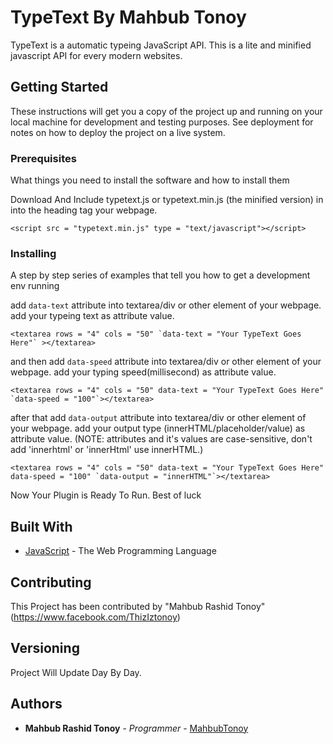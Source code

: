 # TypeText By Mahbub Tonoy

TypeText is a automatic typeing JavaScript API. This is a lite and minified javascript API for every modern websites.

## Getting Started

These instructions will get you a copy of the project up and running on your local machine for development and testing purposes. See deployment for notes on how to deploy the project on a live system.

### Prerequisites

What things you need to install the software and how to install them

Download And Include typetext.js or typetext.min.js (the minified version) in into the heading tag your webpage.
```
<script src = "typetext.min.js" type = "text/javascript"></script>
```

### Installing

A step by step series of examples that tell you how to get a development env running

add `data-text` attribute into textarea/div or other element of your webpage. add your typeing text as attribute value.

```
<textarea rows = "4" cols = "50" `data-text = "Your TypeText Goes Here"` ></textarea>
```

and then add `data-speed` attribute into textarea/div or other element of your webpage. add your typing speed(millisecond) as attribute value.

```
<textarea rows = "4" cols = "50" data-text = "Your TypeText Goes Here" `data-speed = "100"`></textarea>
```
after that add `data-output` attribute into textarea/div or other element of your webpage. add your output type (innerHTML/placeholder/value) as attribute value.
(NOTE: attributes and it's values are case-sensitive, don't add 'innerhtml' or 'innerHtml' use innerHTML.)

```
<textarea rows = "4" cols = "50" data-text = "Your TypeText Goes Here" data-speed = "100" `data-output = "innerHTML"`></textarea>
```

Now Your Plugin is Ready To Run. Best of luck

## Built With

* [JavaScript](https://www.w3schools.com/js/) - The Web Programming Language

## Contributing

This Project has been contributed by "Mahbub Rashid Tonoy" (https://www.facebook.com/ThizIztonoy)

## Versioning

Project Will Update Day By Day.

## Authors

* **Mahbub Rashid Tonoy** - *Programmer* - [MahbubTonoy](https://github.com/MahbubTonoy)
